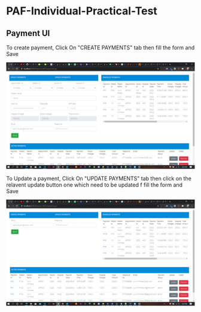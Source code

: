 # PAF-Individual-Practical-Test

## Payment UI

To create payment, Click On "CREATE PAYMENTS" tab then fill the form and Save

![Payment UI Guide](https://github.com/YuvinNP/PAF-Individual-Practical-Test/blob/master/images/Screenshot%20(115).png)

To Update a payment, Click On "UPDATE PAYMENTS" tab then click on the relavent update button one which need to be updated f fill the form and Save

![Payment UI Guide](https://github.com/YuvinNP/PAF-Individual-Practical-Test/blob/master/images/Screenshot%20(116).png)
